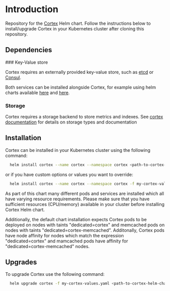 # Introduction

Repository for the [Cortex](https://github.com/cortexproject/cortex) Helm chart.
Follow the instructions below to install/upgrade Cortex in your Kubernetes cluster
after cloning this repository.

## Dependencies

### Key-Value store

Cortex requires an externally provided key-value store, such as [etcd](https://etcd.io/) or [Consul](https://www.consul.io/).

Both services can be installed alongside Cortex, for example using helm charts available [here](https://github.com/bitnami/charts/tree/master/bitnami/etcd) and [here](https://github.com/helm/charts/tree/master/stable/consul).

### Storage

Cortex requires a storage backend to store metrics and indexes.
See [cortex documentation](https://cortexmetrics.io/docs/) for details on storage types and documentation

## Installation

Cortex can be installed in your Kubernetes cluster using the following command:

```bash
  helm install cortex --name cortex --namespace cortex <path-to-cortex-helm-chart>
```

or if you have custom options or values you want to override:

```bash
  helm install cortex --name cortex --namespace cortex -f my-cortex-values.yaml <path-to-cortex-helm-chart>
```

As part of this chart many different pods and services are installed which all
have varying resource requirements. Please make sure that you have sufficient
resources (CPU/memory) available in your cluster before installing Cortex Helm
chart.

Additionally, the default chart installation expects Cortex pods to be deployed
on nodes with taints "dedicated=cortex" and memcached pods on nodes with taints
"dedicated=cortex-memcached". Additonally, Cortex pods have node affinity for
nodes which match the expression "dedicated=cortex" and mamcached pods have
affinity for "dedicated=cortex-memcached" nodes.

## Upgrades

To upgrade Cortex use the following command:

```bash
  helm upgrade cortex -f my-cortex-values.yaml <path-to-cortex-helm-chart>
```
